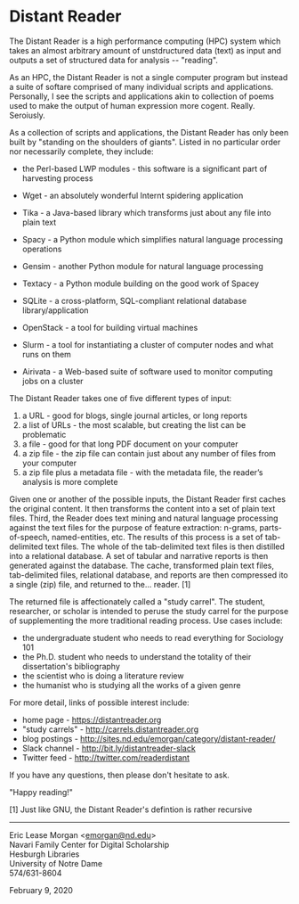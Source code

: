 # Distant Reader

The Distant Reader is a high performance computing (HPC) system which takes an almost arbitrary amount of unstdructured data (text) as input and outputs a set of structured data for analysis -- "reading".

As an HPC, the Distant Reader is not a single computer program but instead a suite of softare comprised of many individual scripts and applications. Personally, I see the scripts and applications akin to collection of poems used to make the output of human expression more cogent. Really. Seroiusly.

As a collection of scripts and applications, the Distant Reader has only been built by "standing on the shoulders of giants". Listed in no particular order nor necessarily complete, they include:

   * the Perl-based LWP modules - this software is a significant part of harvesting process
   
   * Wget - an absolutely wonderful Internt spidering application
   
   * Tika - a Java-based library which transforms just about any file into plain text
   
   * Spacy - a Python module which simplifies natural language processing operations
   
   * Gensim - another Python module for natural language processing
   
   * Textacy - a Python module building on the good work of Spacey

   * SQLite - a cross-platform, SQL-compliant relational database library/application
   
   * OpenStack - a tool for building virtual machines
   
   * Slurm - a tool for instantiating a cluster of computer nodes and what runs on them
   
   * Airivata - a Web-based suite of software used to monitor computing jobs on a cluster

The Distant Reader takes one of five different types of input:

   1. a URL - good for blogs, single journal articles, or long reports
   2. a list of URLs - the most scalable, but creating the list can be problematic
   3. a file - good for that long PDF document on your computer
   4. a zip file - the zip file can contain just about any number of files from your computer
   5. a zip file plus a metadata file - with the metadata file, the reader’s analysis is more complete
   
Given one or another of the possible inputs, the Distant Reader first caches the original content. It then transforms the content into a set of plain text files. Third, the Reader does text mining and natural language processing against the text files for the purpose of feature extraction: n-grams, parts-of-speech, named-entities, etc. The results of this process is a set of tab-delimited text files. The whole of the tab-delimited text files is then distilled into a relational database. A set of tabular and narrative reports is then generated against the database. The cache, transformed plain text files, tab-delimited files, relational database, and reports are then compressed ito a single (zip) file, and returned to the... reader. [1]

The returned file is affectionately called a "study carrel".  The student, researcher, or scholar is intended to peruse the study carrel for the purpose of supplementing the more traditional reading process. Use cases include:

   * the undergraduate student who needs to read everything for Sociology 101
   * the Ph.D. student who needs to understand the totality of their dissertation's bibliography
   * the scientist who is doing a literature review
   * the humanist who is studying all the works of a given genre

For more detail, links of possible interest include:

  * home page - https://distantreader.org
  * "study carrels" - http://carrels.distantreader.org
  * blog postings - http://sites.nd.edu/emorgan/category/distant-reader/
  * Slack channel - http://bit.ly/distantreader-slack
  * Twitter feed - http://twitter.com/readerdistant

If you have any questions, then please don't hesitate to ask.

"Happy reading!"

[1] Just like GNU, the Distant Reader's defintion is rather recursive

--- 
Eric Lease Morgan &lt;emorgan@nd.edu&gt;   
Navari Family Center for Digital Scholarship   
Hesburgh Libraries   
University of Notre Dame   
574/631-8604

February 9, 2020




